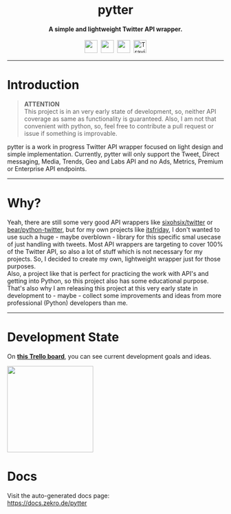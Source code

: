 <div align="center">
    <!-- <img src="" width="400"/> -->
    <!-- <br/> -->
    <h1>pytter</h1>
    <strong>A simple and lightweight Twitter API wrapper.</strong><br><br>
    <img src="https://forthebadge.com/images/badges/made-with-python.svg" height="30" />&nbsp;
    <img src="https://forthebadge.com/images/badges/fuck-it-ship-it.svg" height="30" />&nbsp;
    <a href="https://zekro.de/discord"><img src="https://img.shields.io/discord/307084334198816769.svg?logo=discord&style=for-the-badge" height="30"></a>&nbsp;
    <a href="https://travis-ci.org/zekroTJA/pytter"><img alt="Travis (.org)" height="30" src="https://img.shields.io/travis/zekrotja/pytter.svg?logo=travis&style=for-the-badge"></a>
</div>

---

# Introduction

> **ATTENTION**  
This project is in an very early state of development, so, neither API coverage as same as functionality is guaranteed. Also, I am not that convenient with python, so, feel free to contribute a pull request or issue if something is improvable.

pytter is a work in progress Twitter API wrapper focused on light design and simple implementation. Currently, pytter will only support the Tweet, Direct messaging, Media, Trends, Geo and Labs API and no Ads, Metrics, Premium or Enterprise API endpoints.

---

# Why?

Yeah, there are still some very good API wrappers like [sixohsix/twitter](https://github.com/sixohsix/twitter) or [bear/python-twitter](https://github.com/bear/python-twitter), but for my own projects like [itsfriday](https://github.com/zekroTJA/itsfriday), I don't wanted to use such a huge - maybe overblown - library for this specific smal usecase of just handling with tweets. Most API wrappers are targeting to cover 100% of the Twitter API, so also a lot of stuff which is not necessary for my projects. So, I decided to create my own, lightweight wrapper just for those purposes.  
Also, a project like that is perfect for practicing the work with API's and getting into Python, so this project also has some educational purpose. That's also why I am releasing this project at this very early state in development to - maybe - collect some improvements and ideas from more professional (Python) developers than me.

---

# Development State

On [**this Trello board**](https://trello.com/b/BIRVsFUC/pytter), you can see current development goals and ideas.

<a href="https://trello.com/b/BIRVsFUC/pytter"><img src="https://d2k1ftgv7pobq7.cloudfront.net/meta/u/res/images/brand-assets/Logos/0099ec3754bf473d2bbf317204ab6fea/trello-logo-blue.png" width="200"/></a>

# Docs 

Visit the auto-generated docs page:  
https://docs.zekro.de/pytter
